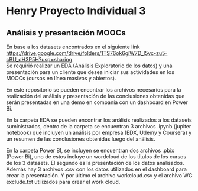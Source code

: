 # Henry Proyecto Individual 3
## Análisis y presentación MOOCs

En base a los datasets encontrados en el siguiente link https://drive.google.com/drive/folders/1TS76ok6giW7D_l5vc-zu5-cBU_dH3P5H?usp=sharing <br>
Se requirió realizar un EDA (Análisis Exploratorio de los datos) y una presentación para un cliente que desea iniciar sus actividades en los MOOCs (cursos en línea masivos y abiertos).

En este repositorio se pueden encontrar los archivos necesarios para la realización del análisis y presentación de las conclusiones obtenidas que serán presentadas en una demo en companía con un dashboard en Power Bi.

En la carpeta EDA se pueden encontrar los análisis realizados a los datasets suministrados, dentro de la carpeta se encuentran 3 archivos .ipynb (jupiter notebook) que incluyen un análisis por empresa (EDX, Udemy y Coursera)  y un resumen de las conclusiones obtenidas luego del análisis.

En la carpeta Power BI, se incluyen se encuentran dos archivos .pbix (Power Bi), uno de estos incluye un wordcloud de los títulos de los cursos de los 3 datasets. El segundo es la presentación de los datos análisados. Además hay 3 archivos .csv con los datos utilizados en el dashboard para crear la presentación. Y por último el archivo workcloud.csv y el archivo WC exclude.txt utilizados para crear el work cloud.




